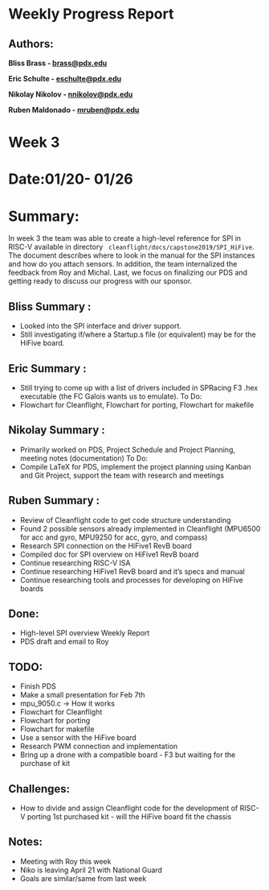 Weekly Progress Report
======================

Authors:
--------

**Bliss Brass - brass@pdx.edu**

**Eric Schulte - eschulte@pdx.edu**

**Nikolay Nikolov - nnikolov@pdx.edu**

**Ruben Maldonado - mruben@pdx.edu**


Week 3
===========================

# Date:01/20- 01/26

# Summary:

In week 3 the team was able to create a high-level reference for SPI in RISC-V available in directory ``` cleanflight/docs/capstone2019/SPI_HiFive```. The document describes where to look in the manual for the SPI instances and how do you attach sensors. In addition, the team internalized the feedback from Roy and Michal. Last, we focus on finalizing our PDS and getting ready to discuss our progress with our sponsor.

## Bliss Summary :

- Looked into the SPI interface and driver support.
- Still investigating if/where a Startup.s file (or equivalent) may be for the HiFive board.

## Eric Summary :

- Still trying to come up with a list of drivers included in SPRacing F3 .hex executable (the FC Galois wants us to emulate).
To Do: 
- Flowchart for Cleanflight, Flowchart for porting, Flowchart for makefile

## Nikolay Summary :

- Primarily worked on PDS, Project Schedule and Project Planning, meeting notes (documentation)
To Do: 
- Compile LaTeX for PDS, implement the project planning using Kanban and Git Project, support the team with research and meetings


## Ruben Summary :

- Review of Cleanflight code to get code structure understanding
- Found 2 possible sensors already implemented in Cleanflight (MPU6500 for acc and gyro, MPU9250 for acc, gyro, and compass)
- Research SPI connection on the HiFive1 RevB board
- Compiled doc for SPI overview on HiFive1 RevB board
- Continue researching RISC-V ISA
- Continue researching HiFive1 RevB board and it’s specs and manual
- Continue researching tools and processes for developing on HiFive boards


## Done:

- High-level SPI overview Weekly Report
- PDS draft and email to Roy


## TODO:

- Finish PDS
- Make a small presentation for Feb 7th
- mpu_9050.c -> How it works 
- Flowchart for Cleanflight
- Flowchart for porting 
- Flowchart for makefile
- Use a sensor with the HiFive board
- Research PWM connection and implementation
- Bring up a drone with a compatible board - F3 but waiting for the purchase of kit


## Challenges:

- How to divide and assign Cleanflight code for the development of RISC-V porting
1st purchased kit - will the HiFive board fit the chassis 

## Notes:

- Meeting with Roy this week
- Niko is leaving April 21 with National Guard
- Goals are similar/same from last week




